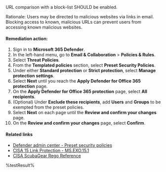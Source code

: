 URL comparison with a block-list SHOULD be enabled.

Rationale: Users may be directed to malicious websites via links in email. Blocking access to known, malicious URLs can prevent users from accessing known malicious websites.

#### Remediation action:

1. Sign in to **Microsoft 365 Defender**.
2. In the left-hand menu, go to **Email & Collaboration** > **Policies & Rules**.
3. Select **Threat Policies**.
4. From the **Templated policies** section, select **Preset Security Policies**.
5. Under either **Standard protection** or **Strict protection**, select **Manage protection settings**.
6. Select **Next** until you reach the **Apply Defender for Office 365 protection** page.
7. On the **Apply Defender for Office 365 protection** page, select **All recipients**.
8. (Optional) Under **Exclude these recipients**, add **Users** and **Groups** to be exempted from the preset policies.
9. Select **Next** on each page until the **Review and confirm your changes** page.
10. On the **Review and confirm your changes** page, select **Confirm**.

#### Related links

* [Defender admin center - Preset security policies](https://security.microsoft.com/presetSecurityPolicies)
* [CISA 15 Link Protection - MS.EXO.15.1](https://github.com/cisagov/ScubaGear/blob/main/PowerShell/ScubaGear/baselines/exo.md#msexo151v1)
* [CISA ScubaGear Rego Reference](https://github.com/cisagov/ScubaGear/blob/main/PowerShell/ScubaGear/Rego/EXOConfig.rego#L813)

<!--- Results --->
%testResult%
